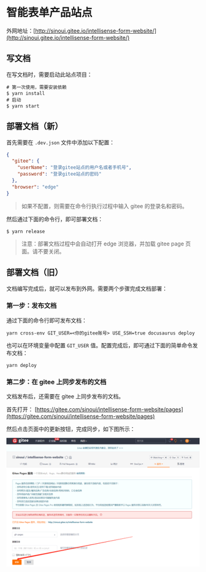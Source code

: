 # 智能表单产品站点

外网地址：[http://sinoui.gitee.io/intellisense-form-website/](http://sinoui.gitee.io/intellisense-form-website/)

## 写文档

在写文档时，需要启动此站点项目：

```shell
# 第一次使用，需要安装依赖
$ yarn install
# 启动
$ yarn start
```

## 部署文档（新）

首先需要在 `.dev.json` 文件中添加以下配置：

```json
{
  "gitee": {
    "userName": "登录gitee站点的用户名或者手机号",
    "password": "登录gitee站点的密码"
  },
  "browser": "edge"
}
```

> 如果不配置，则需要在命令行执行过程中输入 gitee 的登录名和密码。

然后通过下面的命令行，即可部署文档：

```shell
$ yarn release
```

> 注意：部署文档过程中会自动打开 edge 浏览器，并加载 gitee page 页面。请不要关闭。

## 部署文档（旧）

文档编写完成后，就可以发布到外网。需要两个步骤完成文档部署：

### 第一步：发布文档

通过下面的命令行即可发布文档：

```shell
yarn cross-env GIT_USER=<你的gitee账号> USE_SSH=true docusaurus deploy
```

也可以在环境变量中配置 `GIT_USER` 值。配置完成后，即可通过下面的简单命令发布文档：

```shell
yarn deploy
```

### 第二步：在 gitee 上同步发布的文档

文档发布后，还需要在 gitee 上同步发布的文档。

首先打开： [https://gitee.com/sinoui/intellisense-form-website/pages](https://gitee.com/sinoui/intellisense-form-website/pages)

然后点击页面中的更新按钮，完成同步，如下图所示：

![同步发布的文档](images/update-page.png)
